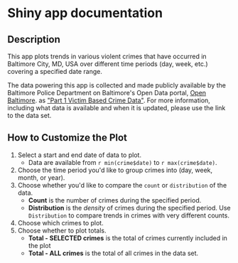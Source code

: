 # Shiny app documentation

## Description
This app plots trends in various violent crimes that have occurred in Baltimore City, MD, USA over different time periods (day, week, etc.) covering a specified date range.

The data powering this app is collected and made publicly available by the Baltimore Police Department on Baltimore's Open Data portal, [Open Baltimore](https://data.baltimorecity.gov/). as ["Part 1 Victim Based Crime Data"](https://data.baltimorecity.gov/Public-Safety/BPD-Part-1-Victim-Based-Crime-Data/wsfq-mvij). For more information, including what data is available and when it is updated, please use the link to the data set.

## How to Customize the Plot
1. Select a start and end date of data to plot.
    - Data are available from `r min(crime$date)` to `r max(crime$date)`.
2. Choose the time period you'd like to group crimes into (day, week, month, or year).
3. Choose whether you'd like to compare the `count` or `distribution` of the data.
    - **Count** is the number of crimes during the specified period.
    - **Distribution** is the _density_ of crimes during the specified period. Use `Distribution` to compare trends in crimes with very different counts.
4. Choose which crimes to plot.
5. Choose whether to plot totals.
    - **Total - SELECTED crimes** is the total of crimes currently included in the plot
    - **Total - ALL crimes** is the total of all crimes in the data set.